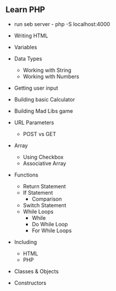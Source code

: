 ## Learn PHP

- run seb server - php -S localhost:4000

- Writing HTML
- Variables
- Data Types
  - Working with String
  - Working with Numbers
- Getting user input
- Building basic Calculator
- Building Mad Libs game
- URL Parameters
  - POST vs GET
- Array
  - Using Checkbox
  - Associative Array
- Functions
  - Return Statement
  - If Statement
    - Comparison
  - Switch Statement
  - While Loops
    - While
    - Do While Loop
    - For While Loops
- Including
  - HTML
  - PHP
- Classes & Objects
- Constructors
